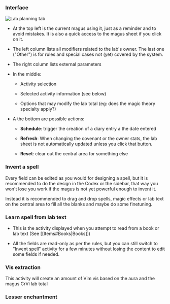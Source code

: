 ### Interface

![Lab planning tab](systems/arm5e/assets/userguide/Lab-planning-spell.webp)

-   At the top left is the current magus using it, just as a reminder and to avoid mistakes. It is also a quick access to the magus sheet if you click on it.
    
-   The left column lists all modifiers related to the lab's owner. The last one ("Other") is for rules and special cases not (yet) covered by the system.
    
-   The right column lists external parameters
    
-   In the middle:
    
    -   Activity selection
        
    -   Selected activity information (see below)
        
    -   Options that may modify the lab total (eg: does the magic theory specialty apply?)
        
-   A the bottom are possible actions:
    
    -   **Schedule**: trigger the creation of a diary entry a the date entered
        
    -   **Refresh**: When changing the covenant or the owner stats, the lab sheet is not automatically updated unless you click that button.
        
    -   **Reset**: clear out the central area for something else
        

### Invent a spell

Every field can be edited as you would for designing a spell, but it is recommended to do the design in the Codex or the sidebar, that way you won't lose you work if the magus is not yet powerful enough to invent it.

Instead it is recommended to drag and drop spells, magic effects or lab text on the central area to fill all the blanks and maybe do some finetuning.

### Learn spell from lab text

-   This is the activity displayed when you attempt to read from a book or lab text (See [[Items#Books|Books]])
    
-   All the fields are read-only as per the rules, but you can still switch to "Invent spell" activity for a few minutes without losing the content to edit some fields if needed.


### Vis extraction

This activity will create an amount of Vim vis based on the aura and the magus CrVi lab total

### Lesser enchantment


